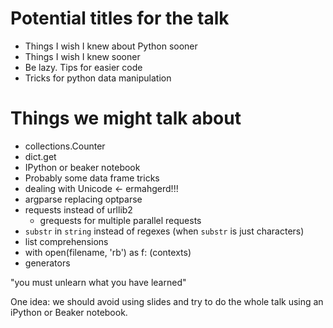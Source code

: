 # Potential titles for the talk

- Things I wish I knew about Python sooner
- Things I wish I knew sooner
- Be lazy. Tips for easier code
- Tricks for python data manipulation

# Things we might talk about

- collections.Counter
- dict.get
- IPython or beaker notebook
- Probably some data frame tricks
- dealing with Unicode <- ermahgerd!!!
- argparse replacing optparse
- requests instead of urllib2
  - grequests for multiple parallel requests
- `substr` in `string` instead of regexes (when `substr` is just characters)
- list comprehensions
- with open(filename, 'rb') as f: (contexts)
- generators

"you must unlearn what you have learned"

One idea: we should avoid using slides and try to do the whole talk using an 
iPython or Beaker notebook.
